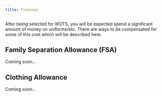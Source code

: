 ```yaml
---
title: Finances
---
```


After being selected for WOTS, you will be expected spend a significant amount of money on uniforms/etc. There are ways to be compensated for some of this cost which will be described here.

## Family Separation Allowance (FSA)

Coming soon...

## Clothing Allowance

Coming soon...
